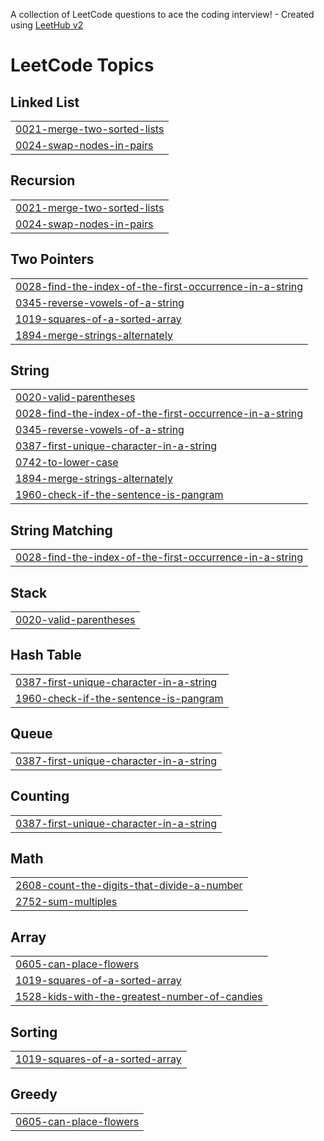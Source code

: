 A collection of LeetCode questions to ace the coding interview! - Created using [LeetHub v2](https://github.com/arunbhardwaj/LeetHub-2.0)
<!---LeetCode Topics Start-->
# LeetCode Topics
## Linked List
|  |
| ------- |
| [0021-merge-two-sorted-lists](https://github.com/EsromGit/LeetCode/tree/master/0021-merge-two-sorted-lists) |
| [0024-swap-nodes-in-pairs](https://github.com/EsromGit/LeetCode/tree/master/0024-swap-nodes-in-pairs) |
## Recursion
|  |
| ------- |
| [0021-merge-two-sorted-lists](https://github.com/EsromGit/LeetCode/tree/master/0021-merge-two-sorted-lists) |
| [0024-swap-nodes-in-pairs](https://github.com/EsromGit/LeetCode/tree/master/0024-swap-nodes-in-pairs) |
## Two Pointers
|  |
| ------- |
| [0028-find-the-index-of-the-first-occurrence-in-a-string](https://github.com/EsromGit/LeetCode/tree/master/0028-find-the-index-of-the-first-occurrence-in-a-string) |
| [0345-reverse-vowels-of-a-string](https://github.com/EsromGit/LeetCode/tree/master/0345-reverse-vowels-of-a-string) |
| [1019-squares-of-a-sorted-array](https://github.com/EsromGit/LeetCode/tree/master/1019-squares-of-a-sorted-array) |
| [1894-merge-strings-alternately](https://github.com/EsromGit/LeetCode/tree/master/1894-merge-strings-alternately) |
## String
|  |
| ------- |
| [0020-valid-parentheses](https://github.com/EsromGit/LeetCode/tree/master/0020-valid-parentheses) |
| [0028-find-the-index-of-the-first-occurrence-in-a-string](https://github.com/EsromGit/LeetCode/tree/master/0028-find-the-index-of-the-first-occurrence-in-a-string) |
| [0345-reverse-vowels-of-a-string](https://github.com/EsromGit/LeetCode/tree/master/0345-reverse-vowels-of-a-string) |
| [0387-first-unique-character-in-a-string](https://github.com/EsromGit/LeetCode/tree/master/0387-first-unique-character-in-a-string) |
| [0742-to-lower-case](https://github.com/EsromGit/LeetCode/tree/master/0742-to-lower-case) |
| [1894-merge-strings-alternately](https://github.com/EsromGit/LeetCode/tree/master/1894-merge-strings-alternately) |
| [1960-check-if-the-sentence-is-pangram](https://github.com/EsromGit/LeetCode/tree/master/1960-check-if-the-sentence-is-pangram) |
## String Matching
|  |
| ------- |
| [0028-find-the-index-of-the-first-occurrence-in-a-string](https://github.com/EsromGit/LeetCode/tree/master/0028-find-the-index-of-the-first-occurrence-in-a-string) |
## Stack
|  |
| ------- |
| [0020-valid-parentheses](https://github.com/EsromGit/LeetCode/tree/master/0020-valid-parentheses) |
## Hash Table
|  |
| ------- |
| [0387-first-unique-character-in-a-string](https://github.com/EsromGit/LeetCode/tree/master/0387-first-unique-character-in-a-string) |
| [1960-check-if-the-sentence-is-pangram](https://github.com/EsromGit/LeetCode/tree/master/1960-check-if-the-sentence-is-pangram) |
## Queue
|  |
| ------- |
| [0387-first-unique-character-in-a-string](https://github.com/EsromGit/LeetCode/tree/master/0387-first-unique-character-in-a-string) |
## Counting
|  |
| ------- |
| [0387-first-unique-character-in-a-string](https://github.com/EsromGit/LeetCode/tree/master/0387-first-unique-character-in-a-string) |
## Math
|  |
| ------- |
| [2608-count-the-digits-that-divide-a-number](https://github.com/EsromGit/LeetCode/tree/master/2608-count-the-digits-that-divide-a-number) |
| [2752-sum-multiples](https://github.com/EsromGit/LeetCode/tree/master/2752-sum-multiples) |
## Array
|  |
| ------- |
| [0605-can-place-flowers](https://github.com/EsromGit/LeetCode/tree/master/0605-can-place-flowers) |
| [1019-squares-of-a-sorted-array](https://github.com/EsromGit/LeetCode/tree/master/1019-squares-of-a-sorted-array) |
| [1528-kids-with-the-greatest-number-of-candies](https://github.com/EsromGit/LeetCode/tree/master/1528-kids-with-the-greatest-number-of-candies) |
## Sorting
|  |
| ------- |
| [1019-squares-of-a-sorted-array](https://github.com/EsromGit/LeetCode/tree/master/1019-squares-of-a-sorted-array) |
## Greedy
|  |
| ------- |
| [0605-can-place-flowers](https://github.com/EsromGit/LeetCode/tree/master/0605-can-place-flowers) |
<!---LeetCode Topics End-->